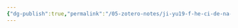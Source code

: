 ```yaml
---
{"dg-publish":true,"permalink":"/05-zotero-notes/ji-yu19-f-he-ci-de-na-mi-jin-cui-hua-fu-dai-ben-jia-chun-xuan-ze-xing-yang-hua-de-dong-li-xue-ce-shi2022/","title":"基于¹⁹F核磁的纳米金催化氟代苯甲醇选择性氧化的动力学测试","noteIcon":"","created":"2025-04-30T15:55","updated":"2025-07-01T11:57"}
---
```



